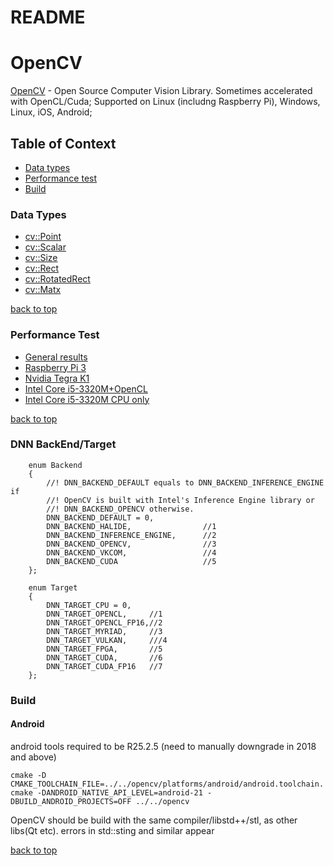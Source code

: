 README
========================

# OpenCV
[OpenCV](https://opencv.org) - Open Source Computer Vision Library. Sometimes accelerated with OpenCL/Cuda; Supported on Linux (includng Raspberry Pi), Windows, Linux, iOS, Android;

## Table of Context <a name="toc"></a>
- [Data types](#datatypes)
- [Performance test](#perftests)
- [Build](#build)

### Data Types <a name="datatypes"></a>
 - [cv::Point](DataTypes.md#pointtype)
 - [cv::Scalar](DataTypes.md#scalartype)
 - [cv::Size](DataTypes.md#sizetype)
 - [cv::Rect](DataTypes.md#recttype)
 - [cv::RotatedRect](DataTypes.md#rotatedrecttype)
 - [cv::Matx](DataTypes.md#matxtype)

[back to top](#toc)

### Performance Test<a name="perftests"></a>
- [General results](PerformanceTests.md#generalResults)
- [Raspberry Pi 3](PerformanceTests.md#RPI3)
- [Nvidia Tegra K1](PerformanceTests.md#TegraK1)
- [Intel Core i5-3320M+OpenCL](PerformanceTests.md#x230CL)
- [Intel Core i5-3320M CPU only](PerformanceTests.md#x230)

[back to top](#toc)

### DNN BackEnd/Target
```
    enum Backend
    {
        //! DNN_BACKEND_DEFAULT equals to DNN_BACKEND_INFERENCE_ENGINE if
        //! OpenCV is built with Intel's Inference Engine library or
        //! DNN_BACKEND_OPENCV otherwise.
        DNN_BACKEND_DEFAULT = 0,
        DNN_BACKEND_HALIDE,                //1
        DNN_BACKEND_INFERENCE_ENGINE,      //2
        DNN_BACKEND_OPENCV,                //3
        DNN_BACKEND_VKCOM,                 //4 
        DNN_BACKEND_CUDA                   //5   
    };
```
   
```     
    enum Target
    {
        DNN_TARGET_CPU = 0,
        DNN_TARGET_OPENCL,     //1
        DNN_TARGET_OPENCL_FP16,//2
        DNN_TARGET_MYRIAD,     //3
        DNN_TARGET_VULKAN,     ///4
        DNN_TARGET_FPGA,       //5
        DNN_TARGET_CUDA,       //6
        DNN_TARGET_CUDA_FP16   //7
    };
```

### Build<a name="build"></a>

#### Android

android tools required to be R25.2.5 (need to manually downgrade in 2018 and above)

`cmake -D CMAKE_TOOLCHAIN_FILE=../../opencv/platforms/android/android.toolchain.cmake -DANDROID_NATIVE_API_LEVEL=android-21 -DBUILD_ANDROID_PROJECTS=OFF ../../opencv`

OpenCV should be build with the same compiler/libstd++/stl, as other libs(Qt etc). errors in std::sting and similar appear

[back to top](#toc)
